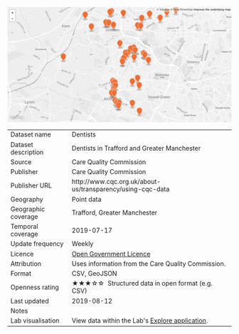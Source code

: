 <a href="trafford_dentists.geojson"><img src="thumbnail.png" alt="Dentists" width="600"/></a>
<table>
<tr>
	<td>Dataset name</td>
	<td>Dentists</td>
</tr>
<tr>
	<td>Dataset description</td>
	<td>Dentists in Trafford and Greater Manchester</td>
</tr>
<tr>
	<td>Source</td>
	<td>Care Quality Commission</td>
</tr>
<tr>
	<td>Publisher</td>
	<td>Care Quality Commission</td>
</tr>
<tr>
	<td>Publisher URL</td>
	<td><a href="http://www.cqc.org.uk/about-us/transparency/using-cqc-data"></a>http://www.cqc.org.uk/about-us/transparency/using-cqc-data</td>
</tr>
<tr>
	<td>Geography</td>
	<td>Point data</td>
</tr>
<tr>
	<td>Geographic coverage</td>
	<td>Trafford, Greater Manchester</td>
</tr>
<tr>
	<td>Temporal coverage</td>
	<td>2019-07-17</td>
</tr>
<tr>
	<td>Update frequency</td>
	<td>Weekly</td>
</tr>
<tr>
	<td>Licence</td>
	<td><a href="http://www.nationalarchives.gov.uk/doc/open-government-licence/version/3/">Open Government Licence</a></td>
</tr>
<tr>
	<td>Attribution</td>
	<td>Uses information from the Care Quality Commission.</td>
</tr>
<tr>
	<td>Format</td>
	<td>CSV, GeoJSON</td>
</tr>
<tr>
	<td>Openness rating</td>
	<td>&#9733&#9733&#9733&#9734&#9734&nbsp; Structured data in open format (e.g. CSV)</td>
</tr>
<tr>
	<td>Last updated</td>
	<td>2019-08-12</td>
</tr>
<tr>
	<td>Notes</td>
	<td></td>
</tr>
<tr>
	<td>Lab visualisation</td>
	<td>View data within the Lab's <a href="https://www.trafforddatalab.io/explore/#dataset=dentists">Explore application</a>.</td>
</tr>
</table>
